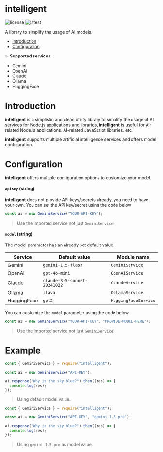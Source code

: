 # intelligent

![license](https://img.shields.io/npm/l/intelligent) ![latest](https://img.shields.io/npm/v/intelligent)

A library to simplify the usage of AI models.

- [Introduction](#Introduction)
- [Configuration](#Configuration)

✨ **Supported services**:

- Gemini
- OpenAI
- Claude
- Ollama
- HuggingFace

# Introduction

**intelligent** is a simplistic and clean utility library to simplify the usage of AI services for Node.js applications and libraries, **intelligent** is useful for AI-related Node.js applications, AI-related JavaScript libraries, etc.

**intelligent** supports multiple artificial intelligence services and offers model configuration.

# Configuration

**intelligent** offers multiple configuration options to customize your model.

#### `apiKey` (string)

**intelligent** does not provide API keys/secrets already, you need to have your own. You can set the API key/secret using the code below

```js
const ai = new GeminiService("YOUR-API-KEY");
```

> Use the imported service not just `GeminiService`!

#### `model` (string)

The model parameter has an already set default value.

| Service     | Default value                | Module name          |
| ----------- | ---------------------------- | -------------------- |
| Gemini      | `gemini-1.5-flash`           | `GeminiService`      |
| OpenAI      | `gpt-4o-mini`                | `OpenAIService`      |
| Claude      | `claude-3-5-sonnet-20241022` | `ClaudeService`      |
| Ollama      | `llava`                      | `OllamaService`      |
| HuggingFace | `gpt2`                       | `HuggingFaceService` |

You can customize the `model` parameter using the code below

```js
const ai = new GeminiService("YOUR-API-KEY", "PROVIDE-MODEL-HERE");
```

> Use the imported service not just `GeminiService`!

# Example

```js
const { GeminiService } = require("intelligent");

const ai = new GeminiService("API-KEY");

ai.response("Why is the sky blue?").then((res) => {
  console.log(res);
});
```

> Using default model value.

```js
const { GeminiService } = require("intelligent");

const ai = new GeminiService("API-KEY", "gemini-1.5-pro");

ai.response("Why is the sky blue?").then((res) => {
  console.log(res);
});
```

> Using `gemini-1.5-pro` as model value.

